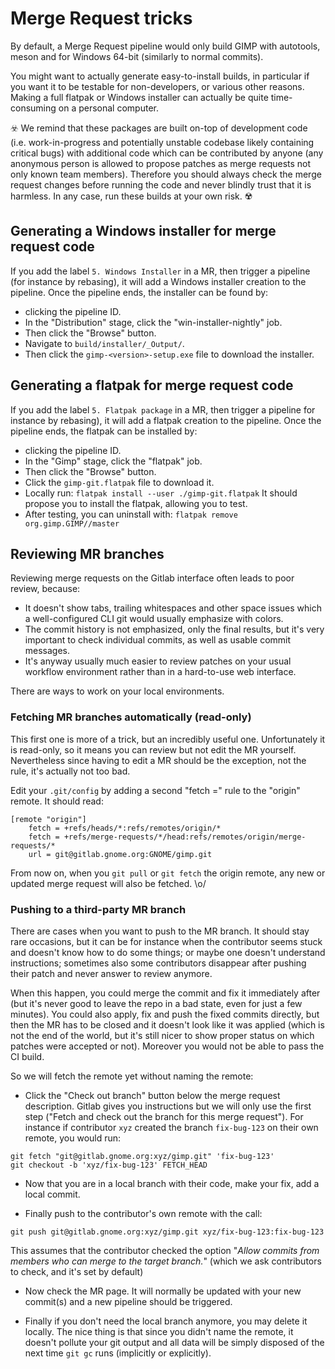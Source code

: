 # Merge Request tricks

By default, a Merge Request pipeline would only build GIMP with
autotools, meson and for Windows 64-bit (similarly to normal commits).

You might want to actually generate easy-to-install builds, in
particular if you want it to be testable for non-developers, or various
other reasons. Making a full flatpak or Windows installer can actually
be quite time-consuming on a personal computer.

☣️  We remind that these packages are built on-top of development code
(i.e. work-in-progress and potentially unstable codebase likely
containing critical bugs) with additional code which can be contributed
by anyone (any anonymous person is allowed to propose patches as merge
requests not only known team members).
Therefore you should always check the merge request changes before
running the code and never blindly trust that it is harmless. In any
case, run these builds at your own risk. ☢️

## Generating a Windows installer for merge request code

If you add the label `5. Windows Installer` in a MR, then trigger a
pipeline (for instance by rebasing), it will add a Windows installer
creation to the pipeline. Once the pipeline ends, the installer can be
found by:

- clicking the pipeline ID.
- In the "Distribution" stage, click the "win-installer-nightly" job.
- Then click the "Browse" button.
- Navigate to `build/installer/_Output/`.
- Then click the `gimp-<version>-setup.exe` file to download the
  installer.

## Generating a flatpak for merge request code

If you add the label `5. Flatpak package` in a MR, then trigger a
pipeline for instance by rebasing), it will add a flatpak creation to
the pipeline. Once the pipeline ends, the flatpak can be installed by:

- clicking the pipeline ID.
- In the "Gimp" stage, click the "flatpak" job.
- Then click the "Browse" button.
- Click the `gimp-git.flatpak` file to download it.
- Locally run: `flatpak install --user ./gimp-git.flatpak`
  It should propose you to install the flatpak, allowing you to test.
- After testing, you can uninstall with: `flatpak remove org.gimp.GIMP//master`

## Reviewing MR branches

Reviewing merge requests on the Gitlab interface often leads to poor
review, because:

- It doesn't show tabs, trailing whitespaces and other space issues
  which a well-configured CLI git would usually emphasize with colors.
- The commit history is not emphasized, only the final results, but it's
  very important to check individual commits, as well as usable commit
  messages.
- It's anyway usually much easier to review patches on your usual
  workflow environment rather than in a hard-to-use web interface.

There are ways to work on your local environments.

### Fetching MR branches automatically (read-only)

This first one is more of a trick, but an incredibly useful one.
Unfortunately it is read-only, so it means you can review but not edit
the MR yourself. Nevertheless since having to edit a MR should be the
exception, not the rule, it's actually not too bad.

Edit your `.git/config` by adding a second "fetch =" rule to the
"origin" remote. It should read:

```
[remote "origin"]
	fetch = +refs/heads/*:refs/remotes/origin/*
	fetch = +refs/merge-requests/*/head:refs/remotes/origin/merge-requests/*
	url = git@gitlab.gnome.org:GNOME/gimp.git
```

From now on, when you `git pull` or `git fetch` the origin remote, any
new or updated merge request will also be fetched. \o/

### Pushing to a third-party MR branch

There are cases when you want to push to the MR branch. It should stay
rare occasions, but it can be for instance when the contributor seems
stuck and doesn't know how to do some things; or maybe one doesn't
understand instructions; sometimes also some contributors disappear
after pushing their patch and never answer to review anymore.

When this happen, you could merge the commit and fix it immediately
after (but it's never good to leave the repo in a bad state, even for
just a few minutes). You could also apply, fix and push the fixed
commits directly, but then the MR has to be closed and it doesn't look
like it was applied (which is not the end of the world, but it's still
nicer to show proper status on which patches were accepted or not).
Moreover you would not be able to pass the CI build.

So we will fetch the remote yet without naming the remote:

- Click the "Check out branch" button below the merge request
  description. Gitlab gives you instructions but we will only use the
  first step ("Fetch and check out the branch for this merge request").
  For instance if contributor `xyz` created the branch `fix-bug-123` on
  their own remote, you would run:

```
git fetch "git@gitlab.gnome.org:xyz/gimp.git" 'fix-bug-123'
git checkout -b 'xyz/fix-bug-123' FETCH_HEAD
```

- Now that you are in a local branch with their code, make your fix, add
  a local commit.

- Finally push to the contributor's own remote with the call:

```
git push git@gitlab.gnome.org:xyz/gimp.git xyz/fix-bug-123:fix-bug-123
```

  This assumes that the contributor checked the option "*Allow commits
  from members who can merge to the target branch.*" (which we ask
  contributors to check, and it's set by default)

- Now check the MR page. It will normally be updated with your new
  commit(s) and a new pipeline should be triggered.

- Finally if you don't need the local branch anymore, you may delete it
  locally. The nice thing is that since you didn't name the remote, it
  doesn't pollute your git output and all data will be simply disposed
  of the next time `git gc` runs (implicitly or explicitly).
